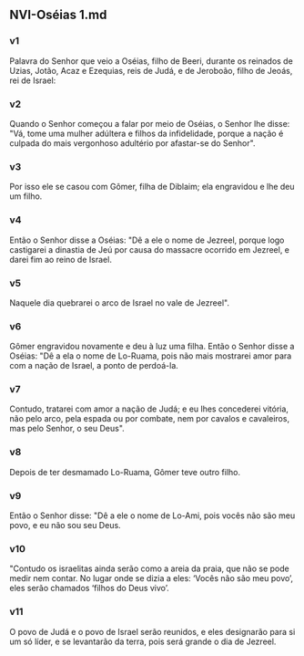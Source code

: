 ## NVI-Oséias 1.md
### v1
 Palavra do Senhor que veio a Oséias, filho de Beeri, durante os reinados de Uzias, Jotão, Acaz e Ezequias, reis de Judá, e de Jeroboão, filho de Jeoás, rei de Israel:
### v2
 Quando o Senhor começou a falar por meio de Oséias, o Senhor lhe disse: "Vá, tome uma mulher adúltera e filhos da infidelidade, porque a nação é culpada do mais vergonhoso adultério por afastar-se do Senhor".
### v3
 Por isso ele se casou com Gômer, filha de Diblaim; ela engravidou e lhe deu um filho.
### v4
 Então o Senhor disse a Oséias: "Dê a ele o nome de Jezreel, porque logo castigarei a dinastia de Jeú por causa do massacre ocorrido em Jezreel, e darei fim ao reino de Israel.
### v5
 Naquele dia quebrarei o arco de Israel no vale de Jezreel".
### v6
 Gômer engravidou novamente e deu à luz uma filha. Então o Senhor disse a Oséias: "Dê a ela o nome de Lo-Ruama, pois não mais mostrarei amor para com a nação de Israel, a ponto de perdoá-la.
### v7
 Contudo, tratarei com amor a nação de Judá; e eu lhes concederei vitória, não pelo arco, pela espada ou por combate, nem por cavalos e cavaleiros, mas pelo Senhor, o seu Deus".
### v8
 Depois de ter desmamado Lo-Ruama, Gômer teve outro filho.
### v9
 Então o Senhor disse: "Dê a ele o nome de Lo-Ami, pois vocês não são meu povo, e eu não sou seu Deus.
### v10
 "Contudo os israelitas ainda serão como a areia da praia, que não se pode medir nem contar. No lugar onde se dizia a eles: ‘Vocês não são meu povo’, eles serão chamados ‘filhos do Deus vivo’.
### v11
 O povo de Judá e o povo de Israel serão reunidos, e eles designarão para si um só líder, e se levantarão da terra, pois será grande o dia de Jezreel.
